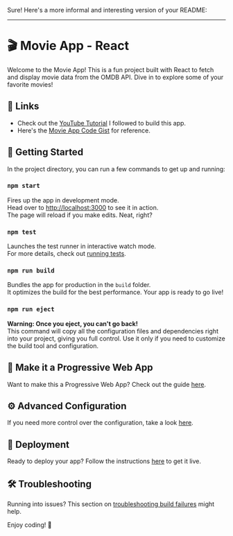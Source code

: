Sure! Here's a more informal and interesting version of your README:

---

# 🎬 Movie App - React

Welcome to the Movie App! This is a fun project built with React to fetch and display movie data from the OMDB API. Dive in to explore some of your favorite movies!

## 🔗 Links

- Check out the [YouTube Tutorial](https://www.youtube.com/watch?v=b9eMGE7QtTk&t=535s) I followed to build this app.
- Here's the [Movie App Code Gist](https://gist.github.com/adrianhajdin/997a8cdf94234e889fa47be89a4759f1) for reference.

## 🚀 Getting Started

In the project directory, you can run a few commands to get up and running:

### `npm start`

Fires up the app in development mode.\
Head over to [http://localhost:3000](http://localhost:3000) to see it in action.\
The page will reload if you make edits. Neat, right?

### `npm test`

Launches the test runner in interactive watch mode.\
For more details, check out [running tests](https://facebook.github.io/create-react-app/docs/running-tests).

### `npm run build`

Bundles the app for production in the `build` folder.\
It optimizes the build for the best performance. Your app is ready to go live!

### `npm run eject`

**Warning: Once you eject, you can't go back!**\
This command will copy all the configuration files and dependencies right into your project, giving you full control. Use it only if you need to customize the build tool and configuration.

## 📱 Make it a Progressive Web App

Want to make this a Progressive Web App? Check out the guide [here](https://facebook.github.io/create-react-app/docs/making-a-progressive-web-app).

## ⚙️ Advanced Configuration

If you need more control over the configuration, take a look [here](https://facebook.github.io/create-react-app/docs/advanced-configuration).

## 🚢 Deployment

Ready to deploy your app? Follow the instructions [here](https://facebook.github.io/create-react-app/docs/deployment) to get it live.

## 🛠 Troubleshooting

Running into issues? This section on [troubleshooting build failures](https://facebook.github.io/create-react-app/docs/troubleshooting#npm-run-build-fails-to-minify) might help.

Enjoy coding! 🎉
